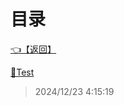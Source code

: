 # 目录  


[👈【返回】](/__Catalog__/00工作笔记00/海战笔记/Scripts/__Catalog__Scripts)  


[📁Test](/__Catalog__/00工作笔记00/海战笔记/Scripts/Ship/Test/__Catalog__Test)  







> 2024/12/23 4:15:19
